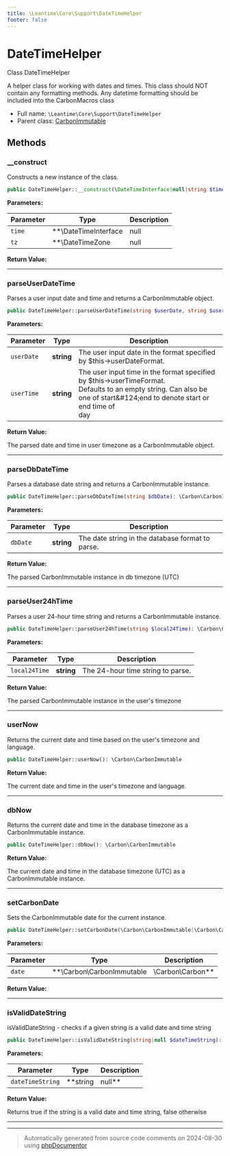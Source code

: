 ```yaml
---
title: \Leantime\Core\Support\DateTimeHelper
footer: false
---
```


# DateTimeHelper

Class DateTimeHelper

A helper class for working with dates and times.
This class should NOT contain any formatting methods. Any datetime formatting should be included into the
CarbonMacros class

* Full name: `\Leantime\Core\Support\DateTimeHelper`
* Parent class: [CarbonImmutable](../../../../classes.md)



## Methods

### __construct

Constructs a new instance of the class.

```php
public DateTimeHelper::__construct(\DateTimeInterface|null|string $time = null, \DateTimeZone|null|string $tz = null): mixed
```








**Parameters:**

| Parameter | Type | Description |
|-----------|------|-------------|
| `time` | **\DateTimeInterface|null|string** | Optional. The datetime object, ISO format string, or null. |
| `tz` | **\DateTimeZone|null|string** | Optional. The timezone object, timezone identifier, or null. |


**Return Value:**





---
### parseUserDateTime

Parses a user input date and time and returns a CarbonImmutable object.

```php
public DateTimeHelper::parseUserDateTime(string $userDate, string $userTime = &quot;&quot;): \Carbon\CarbonImmutable
```








**Parameters:**

| Parameter | Type | Description |
|-----------|------|-------------|
| `userDate` | **string** | The user input date in the format specified by $this-&gt;userDateFormat. |
| `userTime` | **string** | The user input time in the format specified by $this-&gt;userTimeFormat.<br />Defaults to an empty string. Can also be one of start&amp;#124;end to denote start or end time of<br />day |


**Return Value:**

The parsed date and time in user timezone as a CarbonImmutable object.



---
### parseDbDateTime

Parses a database date string and returns a CarbonImmutable instance.

```php
public DateTimeHelper::parseDbDateTime(string $dbDate): \Carbon\CarbonImmutable
```








**Parameters:**

| Parameter | Type | Description |
|-----------|------|-------------|
| `dbDate` | **string** | The date string in the database format to parse. |


**Return Value:**

The parsed CarbonImmutable instance in db timezone (UTC)



---
### parseUser24hTime

Parses a user 24-hour time string and returns a CarbonImmutable instance.

```php
public DateTimeHelper::parseUser24hTime(string $local24Time): \Carbon\CarbonImmutable
```








**Parameters:**

| Parameter | Type | Description |
|-----------|------|-------------|
| `local24Time` | **string** | The 24-hour time string to parse. |


**Return Value:**

The parsed CarbonImmutable instance in the user's timezone



---
### userNow

Returns the current date and time based on the user's timezone and language.

```php
public DateTimeHelper::userNow(): \Carbon\CarbonImmutable
```









**Return Value:**

The current date and time in the user's timezone and language.



---
### dbNow

Returns the current date and time in the database timezone as a CarbonImmutable instance.

```php
public DateTimeHelper::dbNow(): \Carbon\CarbonImmutable
```









**Return Value:**

The current date and time in the database timezone (UTC) as a CarbonImmutable instance.



---
### setCarbonDate

Sets the CarbonImmutable date for the current instance.

```php
public DateTimeHelper::setCarbonDate(\Carbon\CarbonImmutable|\Carbon\Carbon $date): string|\Carbon\CarbonImmutable|false
```








**Parameters:**

| Parameter | Type | Description |
|-----------|------|-------------|
| `date` | **\Carbon\CarbonImmutable|\Carbon\Carbon** | The CarbonImmutable or Carbon instance to set the date. |


**Return Value:**





---
### isValidDateString

isValidDateString - checks if a given string is a valid date and time string

```php
public DateTimeHelper::isValidDateString(string|null $dateTimeString): bool
```








**Parameters:**

| Parameter | Type | Description |
|-----------|------|-------------|
| `dateTimeString` | **string|null** | The date and time string to be validated |


**Return Value:**

Returns true if the string is a valid date and time string, false otherwise



---


---
> Automatically generated from source code comments on 2024-08-30 using [phpDocumentor](http://www.phpdoc.org/)
